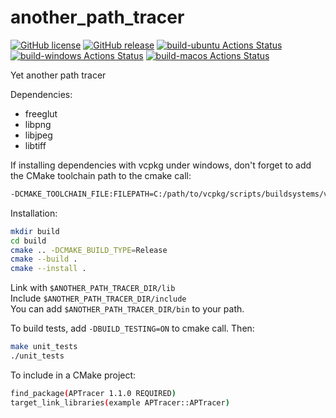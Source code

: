 # another_path_tracer

[![GitHub license](https://img.shields.io/github/license/Naereen/StrapDown.js.svg)](https://github.com/Naereen/StrapDown.js/blob/master/LICENSE) [![GitHub release](https://img.shields.io/github/release/Naereen/StrapDown.js.svg)](https://GitHub.com/Naereen/StrapDown.js/releases/) [![build-ubuntu Actions Status](https://github.com/guillaumetousignant/another_path_tracer/workflows/Ubuntu/badge.svg)](https://github.com/guillaumetousignant/another_path_tracer/actions) [![build-windows Actions Status](https://github.com/guillaumetousignant/another_path_tracer/workflows/Windows/badge.svg)](https://github.com/guillaumetousignant/another_path_tracer/actions) [![build-macos Actions Status](https://github.com/guillaumetousignant/another_path_tracer/workflows/macOS/badge.svg)](https://github.com/guillaumetousignant/another_path_tracer/actions)

Yet another path tracer

Dependencies:

- freeglut
- libpng
- libjpeg
- libtiff

If installing dependencies with vcpkg under windows, don't forget to add the CMake toolchain path to the cmake call:

```bash
-DCMAKE_TOOLCHAIN_FILE:FILEPATH=C:/path/to/vcpkg/scripts/buildsystems/vcpkg.cmake
```

Installation:

```bash
mkdir build
cd build
cmake .. -DCMAKE_BUILD_TYPE=Release
cmake --build .
cmake --install .
```

Link with `$ANOTHER_PATH_TRACER_DIR/lib`  
Include `$ANOTHER_PATH_TRACER_DIR/include`  
You can add `$ANOTHER_PATH_TRACER_DIR/bin` to your path.  

To build tests, add `-DBUILD_TESTING=ON` to cmake call. Then:

```bash
make unit_tests
./unit_tests
```

To include in a CMake project:

```bash
find_package(APTracer 1.1.0 REQUIRED)
target_link_libraries(example APTracer::APTracer)
```
